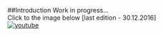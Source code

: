 ##Introduction
Work in progress... </br>
Click to the image below [last edition - 30.12.2016] <br/>
[![youtube](https://cloud.githubusercontent.com/assets/19840443/21566763/7ff66454-cea6-11e6-9c60-63e9905ea180.png)](https://youtu.be/poRJmBAI3q4)

